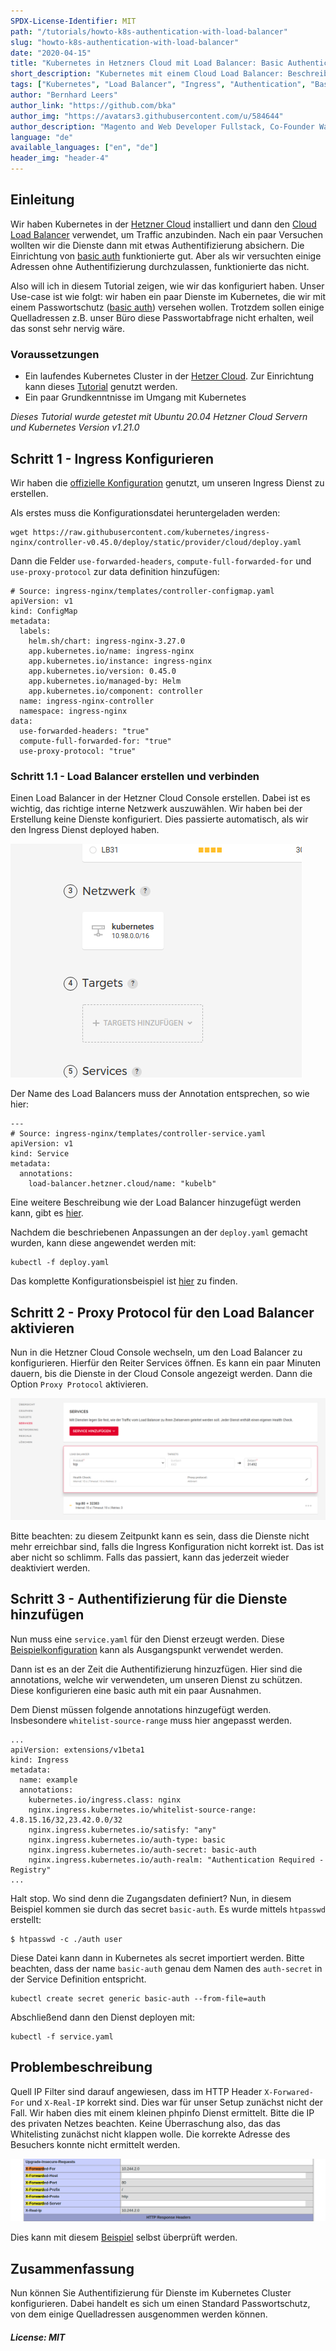 ```yaml
---
SPDX-License-Identifier: MIT
path: "/tutorials/howto-k8s-authentication-with-load-balancer"
slug: "howto-k8s-authentication-with-load-balancer"
date: "2020-04-15"
title: "Kubernetes in Hetzners Cloud mit Load Balancer: Basic Authentication mit IP Ausnahme konfigurieren"
short_description: "Kubernetes mit einem Cloud Load Balancer: Beschreibt wie Dienste in Kubernetes mit Passwortschutz versehen werden können von dem einige Quell IPs ausgenommen sind."
tags: ["Kubernetes", "Load Balancer", "Ingress", "Authentication", "Basic Auth"]
author: "Bernhard Leers"
author_link: "https://github.com/bka"
author_img: "https://avatars3.githubusercontent.com/u/584644"
author_description: "Magento and Web Developer Fullstack, Co-Founder Wamoco"
language: "de"
available_languages: ["en", "de"]
header_img: "header-4"
---
```


## Einleitung

Wir haben Kubernetes in der [Hetzner Cloud](https://www.hetzner.com/cloud) installiert und dann den [Cloud Load Balancer](https://www.hetzner.com/de/cloud/load-balancer) verwendet, um Traffic anzubinden. Nach ein paar Versuchen wollten wir die Dienste dann mit etwas Authentifizierung absichern. Die Einrichtung von [basic auth](https://en.wikipedia.org/wiki/Basic_access_authentication) funktionierte gut. Aber als wir versuchten einige Adressen ohne Authentifizierung durchzulassen, funktionierte das nicht.

Also will ich in diesem Tutorial zeigen, wie wir das konfiguriert haben. Unser Use-case ist wie folgt: wir haben ein paar Dienste im Kubernetes, die wir mit einem Passwortschutz ([basic auth](https://en.wikipedia.org/wiki/Basic_access_authentication)) versehen wollen. Trotzdem sollen einige Quelladressen z.B. unser Büro diese Passwortabfrage nicht erhalten, weil das sonst sehr nervig wäre.

### Voraussetzungen

* Ein laufendes Kubernetes Cluster in der [Hetzer Cloud](https://www.hetzner.com/cloud). Zur Einrichtung kann dieses [Tutorial](/tutorials/install-kubernetes-cluster) genutzt werden.
* Ein paar Grundkenntnisse im Umgang mit Kubernetes

*Dieses Tutorial wurde getestet mit Ubuntu 20.04 Hetzner Cloud Servern und Kubernetes Version v1.21.0*

## Schritt 1 - Ingress Konfigurieren

Wir haben die [offizielle Konfiguration](https://raw.githubusercontent.com/kubernetes/ingress-nginx/controller-v0.45.0/deploy/static/provider/cloud/deploy.yaml) genutzt, um unseren Ingress Dienst zu erstellen.

Als erstes muss die Konfigurationsdatei heruntergeladen werden:

    wget https://raw.githubusercontent.com/kubernetes/ingress-nginx/controller-v0.45.0/deploy/static/provider/cloud/deploy.yaml

Dann die Felder `use-forwarded-headers`, `compute-full-forwarded-for` und `use-proxy-protocol` zur data definition hinzufügen:

    # Source: ingress-nginx/templates/controller-configmap.yaml
    apiVersion: v1
    kind: ConfigMap
    metadata:
      labels:
        helm.sh/chart: ingress-nginx-3.27.0
        app.kubernetes.io/name: ingress-nginx
        app.kubernetes.io/instance: ingress-nginx
        app.kubernetes.io/version: 0.45.0
        app.kubernetes.io/managed-by: Helm
        app.kubernetes.io/component: controller
      name: ingress-nginx-controller
      namespace: ingress-nginx
    data:
      use-forwarded-headers: "true"
      compute-full-forwarded-for: "true"
      use-proxy-protocol: "true"

### Schritt 1.1 - Load Balancer erstellen und verbinden

Einen Load Balancer in der Hetzner Cloud Console erstellen. Dabei ist es wichtig, das richtige interne Netzwerk auszuwählen. Wir haben bei der Erstellung keine Dienste konfiguriert. Dies passierte automatisch, als wir den Ingress Dienst deployed haben.

![PHP Info Page](images/loadbalancer-creation.png)

Der Name des Load Balancers muss der Annotation entsprechen, so wie hier:

    ---
    # Source: ingress-nginx/templates/controller-service.yaml
    apiVersion: v1
    kind: Service
    metadata:
      annotations:
        load-balancer.hetzner.cloud/name: "kubelb"

Eine weitere Beschreibung wie der Load Balancer hinzugefügt werden kann, gibt es [hier](https://jmrobles.medium.com/how-to-setup-hetzner-load-balancer-on-a-kubernetes-cluster-2ce79ca4a27b).

Nachdem die beschriebenen Anpassungen an der `deploy.yaml` gemacht wurden, kann diese angewendet werden mit:

    kubectl -f deploy.yaml

Das komplette Konfigurationsbeispiel ist [hier](https://github.com/Wamoco/kubernetes/blob/master/services/ingress/deploy.yaml) zu finden.

## Schritt 2 - Proxy Protocol für den Load Balancer aktivieren

Nun in die Hetzner Cloud Console wechseln, um den Load Balancer zu konfigurieren. Hierfür den Reiter Services öffnen. Es kann ein paar Minuten dauern, bis die Dienste in der Cloud Console angezeigt werden. Dann die Option `Proxy Protocol` aktivieren.

![Loadbalancer Config](images/loadbalancer-config.png)

Bitte beachten: zu diesem Zeitpunkt kann es sein, dass die Dienste nicht mehr erreichbar sind, falls die Ingress Konfiguration nicht korrekt ist. Das ist aber nicht so schlimm. Falls das passiert, kann das jederzeit wieder deaktiviert werden.

## Schritt 3 - Authentifizierung für die Dienste hinzufügen

Nun muss eine `service.yaml` für den Dienst erzeugt werden. Diese [Beispielkonfiguration](https://github.com/Wamoco/kubernetes/blob/master/services/phpinfo/deploy.yaml)
kann als Ausgangspunkt verwendet werden.

Dann ist es an der Zeit die Authentifizierung hinzuzfügen. Hier sind die annotations, welche wir verwendeten, um unseren Dienst zu schützen. Diese konfigurieren eine basic auth mit ein paar Ausnahmen.

Dem Dienst müssen folgende annotations hinzugefügt werden. Insbesondere `whitelist-source-range` muss hier angepasst werden.

    ...
    apiVersion: extensions/v1beta1
    kind: Ingress
    metadata:
      name: example
      annotations:
        kubernetes.io/ingress.class: nginx
        nginx.ingress.kubernetes.io/whitelist-source-range: 4.8.15.16/32,23.42.0.0/32
        nginx.ingress.kubernetes.io/satisfy: "any"
        nginx.ingress.kubernetes.io/auth-type: basic
        nginx.ingress.kubernetes.io/auth-secret: basic-auth
        nginx.ingress.kubernetes.io/auth-realm: "Authentication Required - Registry"
    ...

Halt stop. Wo sind denn die Zugangsdaten definiert? Nun, in diesem Beispiel kommen sie durch das secret `basic-auth`. Es wurde mittels `htpasswd` erstellt:

    $ htpasswd -c ./auth user

Diese Datei kann dann in Kubernetes als secret importiert werden. Bitte beachten, dass der name `basic-auth` genau dem Namen des `auth-secret` in der Service Definition entspricht.

    kubectl create secret generic basic-auth --from-file=auth

Abschließend dann den Dienst deployen mit:

    kubectl -f service.yaml

## Problembeschreibung

Quell IP Filter sind darauf angewiesen, dass im HTTP Header `X-Forwared-For` und `X-Real-IP` korrekt sind. Dies war für unser Setup zunächst nicht der Fall. Wir haben dies mit einem kleinen phpinfo Dienst ermittelt. Bitte die IP des privaten Netzes beachten. Keine Überraschung also, das das Whitelisting zunächst nicht klappen wolle. Die korrekte Adresse des Besuchers konnte nicht ermittelt werden.

![PHP Info Page](images/phpinfo.png)

Dies kann mit diesem [Beispiel](https://github.com/Wamoco/kubernetes/tree/master/services/phpinfo) selbst überprüft werden.

## Zusammenfassung

Nun können Sie Authentifizierung für Dienste im Kubernetes Cluster konfigurieren. Dabei handelt es sich um einen Standard Passwortschutz, von dem einige Quelladressen ausgenommen werden können.

##### License: MIT

<!--

Contributor's Certificate of Origin

By making a contribution to this project, I certify that:

(a) The contribution was created in whole or in part by me and I have
    the right to submit it under the license indicated in the file; or

(b) The contribution is based upon previous work that, to the best of my
    knowledge, is covered under an appropriate license and I have the
    right under that license to submit that work with modifications,
    whether created in whole or in part by me, under the same license
    (unless I am permitted to submit under a different license), as
    indicated in the file; or

(c) The contribution was provided directly to me by some other person
    who certified (a), (b) or (c) and I have not modified it.

(d) I understand and agree that this project and the contribution are
    public and that a record of the contribution (including all personal
    information I submit with it, including my sign-off) is maintained
    indefinitely and may be redistributed consistent with this project
    or the license(s) involved.

Signed-off-by: Bernhard <bl@wamoco.de>

-->
